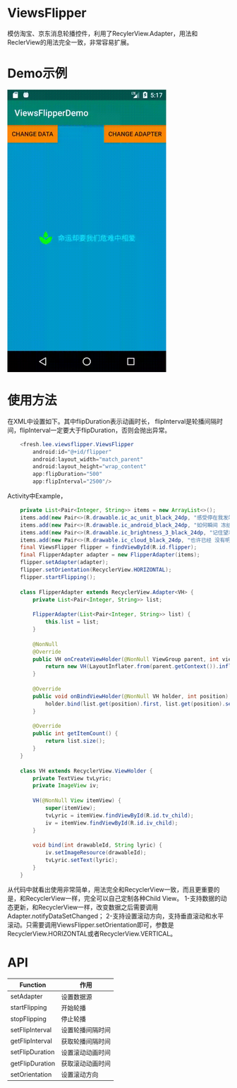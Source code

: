 # ViewsFlipper
模仿淘宝、京东消息轮播控件，利用了RecylerView.Adapter，用法和ReclerView的用法完全一致，非常容易扩展。

# Demo示例
<img width="360" height="640" src=https://github.com/Mr1ee/ViewsFlipper/blob/master/screenshots/screenshot.gif/>

# 使用方法
在XML中设置如下。其中flipDuration表示动画时长， flipInterval是轮播间隔时间，flipInterval一定要大于flipDuration，否则会抛出异常。
```java
    <fresh.lee.viewsflipper.ViewsFlipper
        android:id="@+id/flipper"
        android:layout_width="match_parent"
        android:layout_height="wrap_content"
        app:flipDuration="500"
        app:flipInterval="2500"/>
```

Activity中Example，
```java
    private List<Pair<Integer, String>> items = new ArrayList<>();
    items.add(new Pair<>(R.drawable.ic_ac_unit_black_24dp, "感受停在我发端的指尖"));
    items.add(new Pair<>(R.drawable.ic_android_black_24dp, "如何瞬间 冻结时间"));
    items.add(new Pair<>(R.drawable.ic_brightness_3_black_24dp, "记住望着我坚定的双眼"));
    items.add(new Pair<>(R.drawable.ic_cloud_black_24dp, "也许已经 没有明天"));
    final ViewsFlipper flipper = findViewById(R.id.flipper);
    final FlipperAdapter adapter = new FlipperAdapter(items);
    flipper.setAdapter(adapter);
    flipper.setOrientation(RecyclerView.HORIZONTAL);
    flipper.startFlipping();
    
    class FlipperAdapter extends RecyclerView.Adapter<VH> {
        private List<Pair<Integer, String>> list;

        FlipperAdapter(List<Pair<Integer, String>> list) {
            this.list = list;
        }

        @NonNull
        @Override
        public VH onCreateViewHolder(@NonNull ViewGroup parent, int viewType) {
            return new VH(LayoutInflater.from(parent.getContext()).inflate(R.layout.layout_flipper_child, parent, false));
        }

        @Override
        public void onBindViewHolder(@NonNull VH holder, int position) {
            holder.bind(list.get(position).first, list.get(position).second);
        }

        @Override
        public int getItemCount() {
            return list.size();
        }
    }

    class VH extends RecyclerView.ViewHolder {
        private TextView tvLyric;
        private ImageView iv;

        VH(@NonNull View itemView) {
            super(itemView);
            tvLyric = itemView.findViewById(R.id.tv_child);
            iv = itemView.findViewById(R.id.iv_child);
        }

        void bind(int drawableId, String lyric) {
            iv.setImageResource(drawableId);
            tvLyric.setText(lyric);
        }
    }
```
从代码中就看出使用非常简单，用法完全和RecyclerView一致，而且更重要的是，和RecyclerView一样，完全可以自己定制各种Child View。
1-支持数据的动态更新，和RecyclerView一样，改变数据之后需要调用Adapter.notifyDataSetChanged；
2-支持设置滚动方向，支持垂直滚动和水平滚动。只需要调用ViewsFlipper.setOrientation即可，参数是RecyclerView.HORIZONTAL或者RecyclerView.VERTICAL。

# API
Function | 作用  
-|-
setAdapter|设置数据源
startFlipping|开始轮播
stopFlipping|停止轮播
setFlipInterval|设置轮播间隔时间
getFlipInterval|获取轮播间隔时间
setFlipDuration|设置滚动动画时间
getFlipDuration|获取滚动动画时间
setOrientation|设置滚动方向
